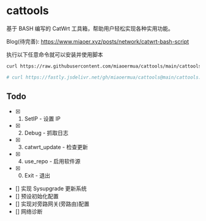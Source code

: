 # cattools

基于 BASH 编写的 CatWrt 工具箱，帮助用户轻松实现各种实用功能。

Blog(待完善): <https://www.miaoer.xyz/posts/network/catwrt-bash-script>

执行以下任意命令就可以安装并使用脚本

```bash
curl https://raw.githubusercontent.com/miaoermua/cattools/main/cattools.sh | bash

# curl https://fastly.jsdelivr.net/gh/miaoermua/cattools@main/cattools.sh | bash
```

## Todo

- [x] 1. SetIP                           -  设置 IP
- [x] 2. Debug                           -  抓取日志
- [x] 3. catwrt_update                   -  检查更新
- [x] 4. use_repo                        -  启用软件源
- [x] 0. Exit                            -  退出
- [] 实现 Sysupgrade 更新系统
- [] 预设初始化配置
- [] 实现对旁路网关(旁路由)配置
- [] 网络诊断

